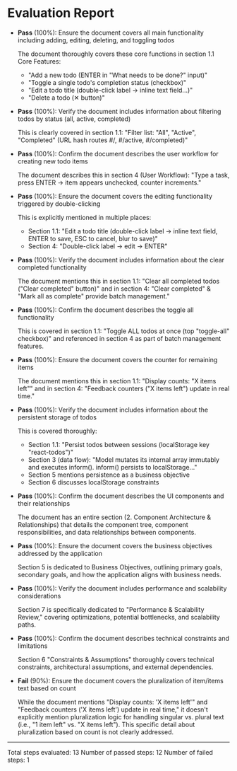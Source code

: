# Evaluation Report

- **Pass** (100%): Ensure the document covers all main functionality including adding, editing, deleting, and toggling todos
  
  The document thoroughly covers these core functions in section 1.1 Core Features:
  - "Add a new todo (ENTER in "What needs to be done?" input)"
  - "Toggle a single todo's completion status (checkbox)"
  - "Edit a todo title (double-click label → inline text field...)"
  - "Delete a todo (✕ button)"

- **Pass** (100%): Verify the document includes information about filtering todos by status (all, active, completed)
  
  This is clearly covered in section 1.1: "Filter list: "All", "Active", "Completed" (URL hash routes #/, #/active, #/completed)"

- **Pass** (100%): Confirm the document describes the user workflow for creating new todo items
  
  The document describes this in section 4 (User Workflow):
  "Type a task, press ENTER → item appears unchecked, counter increments."

- **Pass** (100%): Ensure the document covers the editing functionality triggered by double-clicking
  
  This is explicitly mentioned in multiple places:
  - Section 1.1: "Edit a todo title (double-click label → inline text field, ENTER to save, ESC to cancel, blur to save)"
  - Section 4: "Double-click label → edit → ENTER"

- **Pass** (100%): Verify the document includes information about the clear completed functionality
  
  The document mentions this in section 1.1: "Clear all completed todos ("Clear completed" button)" and in section 4: "Clear completed" & "Mark all as complete" provide batch management."

- **Pass** (100%): Confirm the document describes the toggle all functionality
  
  This is covered in section 1.1: "Toggle ALL todos at once (top "toggle-all" checkbox)" and referenced in section 4 as part of batch management features.

- **Pass** (100%): Ensure the document covers the counter for remaining items
  
  The document mentions this in section 1.1: "Display counts: "X items left"" and in section 4: "Feedback counters ("X items left") update in real time."

- **Pass** (100%): Verify the document includes information about the persistent storage of todos
  
  This is covered thoroughly:
  - Section 1.1: "Persist todos between sessions (localStorage key "react-todos")"
  - Section 3 (data flow): "Model mutates its internal array immutably and executes inform(). inform() persists to localStorage..."
  - Section 5 mentions persistence as a business objective
  - Section 6 discusses localStorage constraints

- **Pass** (100%): Confirm the document describes the UI components and their relationships
  
  The document has an entire section (2. Component Architecture & Relationships) that details the component tree, component responsibilities, and data relationships between components.

- **Pass** (100%): Ensure the document covers the business objectives addressed by the application
  
  Section 5 is dedicated to Business Objectives, outlining primary goals, secondary goals, and how the application aligns with business needs.

- **Pass** (100%): Verify the document includes performance and scalability considerations
  
  Section 7 is specifically dedicated to "Performance & Scalability Review," covering optimizations, potential bottlenecks, and scalability paths.

- **Pass** (100%): Confirm the document describes technical constraints and limitations
  
  Section 6 "Constraints & Assumptions" thoroughly covers technical constraints, architectural assumptions, and external dependencies.

- **Fail** (90%): Ensure the document covers the pluralization of item/items text based on count
  
  While the document mentions "Display counts: 'X items left'" and "Feedback counters ('X items left') update in real time," it doesn't explicitly mention pluralization logic for handling singular vs. plural text (i.e., "1 item left" vs. "X items left"). This specific detail about pluralization based on count is not clearly addressed.

---

Total steps evaluated: 13
Number of passed steps: 12
Number of failed steps: 1